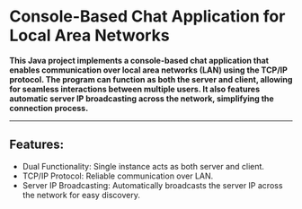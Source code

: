# Console-Based Chat Application for Local Area Networks
**This Java project implements a console-based chat application that enables communication over local area networks (LAN) using the TCP/IP protocol. The program can function as both the server and client, allowing for seamless interactions between multiple users. It also features automatic server IP broadcasting across the network, simplifying the connection process.**
___

## Features:
+ Dual Functionality: Single instance acts as both server and client.
+ TCP/IP Protocol: Reliable communication over LAN.
+ Server IP Broadcasting: Automatically broadcasts the server IP across the network for easy discovery.
